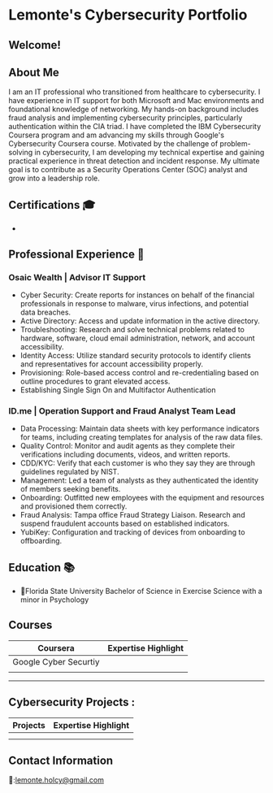 
<h1> Lemonte's Cybersecurity Portfolio<a></a> </h1>

## Welcome! 


## About Me 
<p>I am an IT professional who transitioned from healthcare to cybersecurity. I have experience in IT support for both Microsoft and Mac environments and foundational knowledge of networking. My hands-on background includes fraud analysis and implementing cybersecurity principles, particularly authentication within the CIA triad. I have completed the IBM Cybersecurity Coursera program and am advancing my skills through Google's Cybersecurity Coursera course.
Motivated by the challenge of problem-solving in cybersecurity, I am developing my technical expertise and gaining practical experience in threat detection and incident response. My ultimate goal is to contribute as a Security Operations Center (SOC) analyst and grow into a leadership role.</p>


## Certifications 🎓
-


## Professional Experience 💼

### Osaic Wealth | Advisor IT Support
- Cyber Security: Create reports for instances on behalf of the financial professionals in response to malware, virus infections, and potential data breaches.
- Active Directory: Access and update information in the active directory.
- Troubleshooting: Research and solve technical problems related to hardware, software, cloud email administration, network, and account accessibility.
- Identity Access: Utilize standard security protocols to identify clients and representatives for account accessibility properly.
- Provisioning: Role-based access control and re-credentialing based on outline procedures to grant elevated access.
- Establishing Single Sign On and Multifactor Authentication



### ID.me | Operation Support and Fraud Analyst Team Lead
-	Data Processing: Maintain data sheets with key performance indicators for teams, including creating templates for analysis of the raw data files. 
-	Quality Control: Monitor and audit agents as they complete their verifications including documents, videos, and written reports. 
-	CDD/KYC: Verify that each customer is who they say they are through guidelines regulated by NIST. 
-	Management: Led a team of analysts as they authenticated the identity of members seeking benefits. 
-	Onboarding: Outfitted new employees with the equipment and resources and provisioned them correctly. 
-	Fraud Analysis: Tampa office Fraud Strategy Liaison. Research and suspend fraudulent accounts based on established indicators. 
-	YubiKey: Configuration and tracking of devices from onboarding to offboarding.



## Education 📚

- 🍢Florida State University Bachelor of Science in Exercise Science with a minor in Psychology

## Courses

| Coursera  | Expertise Highlight |
| --- | --- |
|  Google Cyber Securtiy |
|   | |

---
<h2>Cybersecurity Projects :</h2>
  
| Projects  | Expertise Highlight |
| --- | --- |
|  | |
|   | |


## Contact Information
📧:lemonte.holcy@gmail.com

